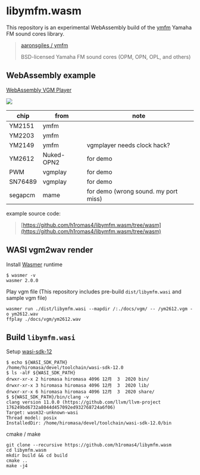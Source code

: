 # libymfm.wasm

This repository is an experimental WebAssembly build of the [ymfm](https://github.com/aaronsgiles/ymfm) Yamaha FM sound cores library.

> [aaronsgiles / ymfm](https://github.com/aaronsgiles/ymfm)
>
> BSD-licensed Yamaha FM sound cores (OPM, OPN, OPL, and others)

## WebAssembly example

[WebAssembly VGM Player](https://h1romas4.github.io/libymfm.wasm/)

[![](https://raw.githubusercontent.com/h1romas4/libymfm.wasm/main/docs/assets/example-web-01.png)](https://h1romas4.github.io/libymfm.wasm/)

|chip|from|note|
|----|----|----|
|YM2151|ymfm||
|YM2203|ymfm||
|YM2149|ymfm|vgmplayer needs clock hack?|
|YM2612|Nuked-OPN2|for demo|
|PWM|vgmplay|for demo|
|SN76489|vgmplay|for demo|
|segapcm|mame|for demo (wrong sound. my port miss)|

example source code:

> [https://github.com/h1romas4/libymfm.wasm/tree/wasm](https://github.com/h1romas4/libymfm.wasm/tree/wasm)

## WASI vgm2wav render

Install [Wasmer](https://wasmer.io/) runtime

```
$ wasmer -v
wasmer 2.0.0
```

Play vgm file (This repository includes pre-build `dist/libymfm.wasi` and sample vgm file)

```
wasmer run ./dist/libymfm.wasi --mapdir /:./docs/vgm/ -- /ym2612.vgm -o ym2612.wav
ffplay ./docs/vgm/ym2612.wav
```

## Build `libymfm.wasi`

Setup [wasi-sdk-12](https://github.com/WebAssembly/wasi-sdk/releases/tag/wasi-sdk-12)

```
$ echo ${WASI_SDK_PATH}
/home/hiromasa/devel/toolchain/wasi-sdk-12.0
$ ls -alF ${WASI_SDK_PATH}
drwxr-xr-x 2 hiromasa hiromasa 4096 12月  3  2020 bin/
drwxr-xr-x 3 hiromasa hiromasa 4096 12月  3  2020 lib/
drwxr-xr-x 6 hiromasa hiromasa 4096 12月  3  2020 share/
$ ${WASI_SDK_PATH}/bin/clang -v
clang version 11.0.0 (https://github.com/llvm/llvm-project 176249bd6732a8044d457092ed932768724a6f06)
Target: wasm32-unknown-wasi
Thread model: posix
InstalledDir: /home/hiromasa/devel/toolchain/wasi-sdk-12.0/bin
```

cmake / make

```
git clone --recursive https://github.com/h1romas4/libymfm.wasm
cd libymfm.wasm
mkdir build && cd build
cmake ..
make -j4
```
